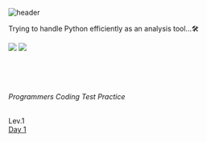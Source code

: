 ![header](https://capsule-render.vercel.app/api?type=waving&color=gradient&height=200&section=header&text=Python%20Data&fontSize=60)

Trying to handle Python efficiently as an analysis tool...🛠

<img src="https://img.shields.io/badge/Python-3776AB?style=for-the-badge&logo=Python&logoColor=white">  <img src="https://img.shields.io/badge/Jupyter-F37626?style=for-the-badge&logo=Jupyter&logoColor=white">

<br/>
<br/>
<br/>

_Programmers Coding Test Practice_
<br/>
<br/>

Lev.1<br/>
[Day 1](https://github.com/Sehun-github/Fiery/blob/2500a8e8eb9aebc331962debd9b82c566b3ac28c/%EC%BD%94%EB%94%A9%ED%85%8C%EC%8A%A4%ED%8A%B8/%EC%97%BC%EC%88%98%EC%A7%80/%ED%94%84%EB%A1%9C%EA%B7%B8%EB%9E%98%EB%A8%B8%EC%8A%A4%20Lev1_7%EB%B2%88%EA%B9%8C%EC%A7%80.ipynb)<br/>


